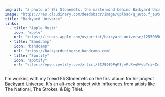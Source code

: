 ```yaml
---
img-alt: "A photo of Eli Stonemets, the mastermind behind Backyard Universe."
image: "https://res.cloudinary.com/deedobzcr/image/upload/q_auto,f_auto,w_600/v1552516788/6206E0E4-650A-45F8-AA17-1698523DCDA6.jpg"
title: "Backyard Universe"
links:
  - title: "Apple Music"
    icon: "apple"
    url: "https://itunes.apple.com/us/artist/backyard-universe/1255005025"
  - title: "Bandcamp"
    icon: "bandcamp"
    url: "https://backyarduniverse.bandcamp.com"
  - title: "Spotify"
    icon: "spotify"
    url: "https://open.spotify.com/artist/5IJE9B9PqK8joFcRvqDAeb?si=ZsfOgjBuRRilLJBF2pLsmA"
---
```


I'm working with my friend Eli Stonemets on the first album for his project [Backyard Universe](https://backyarduniverse.bandcamp.com). It's an alt-rock project with influences from artists like The National, The Strokes, & Big Thief.
